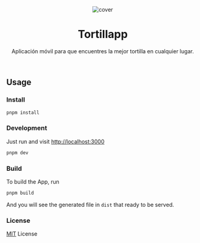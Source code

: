 <div align="center">

<img src="https://cdn.jsdelivr.net/gh/easy-temps/easy-static/cover.png" alt="cover" />

<h1 align="center">Tortillapp</h1>

Aplicación móvil para que encuentres la mejor tortilla en cualquier lugar.

</div>

<br>

## Usage

### Install

```bash
pnpm install
```

### Development

Just run and visit <http://localhost:3000>

```bash
pnpm dev
```

### Build

To build the App, run

```bash
pnpm build
```

And you will see the generated file in `dist` that ready to be served.

### License

[MIT](./LICENSE) License
